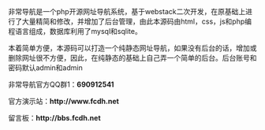 <p>非常导航是一个php开源网址导航系统，基于webstack二次开发，在原基础上进行了大量精简和修改，并增加了后台管理，由此本源码由html，css，js和php编程语言组成，数据库利用了mysql和sqlite。</p>
<p>本着简单方便，本源码可以打造一个纯静态网址导航，如果没有后台的话，增加或删除网址很不方便，因此，在纯静态的基础上自己弄一个简单的后台。后台账号和密码默认admin和admin</p>
<p>非常导航官方QQ群1：<strong>690912541</strong></p>
<p>官方演示站：<strong>http://www.fcdh.net</strong></p>
<p>留言板：<strong>http://bbs.fcdh.net</strong></p>
